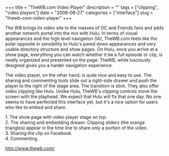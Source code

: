 +++
title = "TheWB.com Video Player"
description = ""
tags = ["clipping", "video players"]
date = "2008-08-27"
categories = ["interface"]
slug = "thewb-com-video-player"
+++


<p>The WB brings its video site to the masses of OC and Friends fans and adds another network portal into the mix with Hulu. In terms of visual appearances and the high level navigation (IA), TheWB.com feels like the polar opposite in sensibility to Hulu's pared down appearances and very usable directory structure and show pages. On Hulu, once you arrive at a show page, everything you can watch whether it be a full episode or clip, is neatly organized and presented on the page. TheWB, while lusciously designed gives you a harder navigation experience. </p>
<p>The video player, on the other hand, is quite nice and easy to use. The sharing and commenting tools slide out a right-side drawer and push the player to the right of the stage area. The transition is slick. They also offer video clipping like Hulu. Unlike Hulu, TheWB's clipping controls move the screen with the playhead. We expect that Hulu will fix that one day. No one seems to have perfected this interface yet, but it's a nice option for users who like to embed and share.</p>
<div id="screens-full" class="clear"><div class="caption">1. The show page with video player stage on top.</div><div class="fullimg clear"><a href="//konigi.com/media/interface/thewb-1.png" class="group" rel="group" title="1. The show page with video player stage on top."><img src="//konigi.com/media/interface/thewb-1.png" alt="" class="img-responsive"></a></div></div><div id="screens-full" class="clear"><div class="caption">2. The sharing and embedding drawer. Clipping sliders (the orange triangles) appear in the time line to share only a portion of the video.</div><div class="fullimg clear"><a href="//konigi.com/media/interface/thewb-2.png" class="group" rel="group" title="2. The sharing and embedding drawer. Clipping sliders (the orange triangles) appear in the time line..."><img src="//konigi.com/media/interface/thewb-2.png" alt="" class="img-responsive"></a></div></div><div id="screens-full" class="clear"><div class="caption">3. Sharing the clip on Facebook.</div><div class="fullimg clear"><a href="//konigi.com/media/interface/thewb-3.png" class="group" rel="group" title="3. Sharing the clip on Facebook."><img src="//konigi.com/media/interface/thewb-3.png" alt="" class="img-responsive"></a></div></div><div id="screens-full" class="clear"><div class="caption">4. Commenting.</div><div class="fullimg clear"><a href="//konigi.com/media/interface/thewb-4.png" class="group" rel="group" title="4. Commenting."><img src="//konigi.com/media/interface/thewb-4.png" alt="" class="img-responsive"></a></div></div>        
<p><a href="http://www.thewb.com/">http://www.thewb.com/</a></p>

